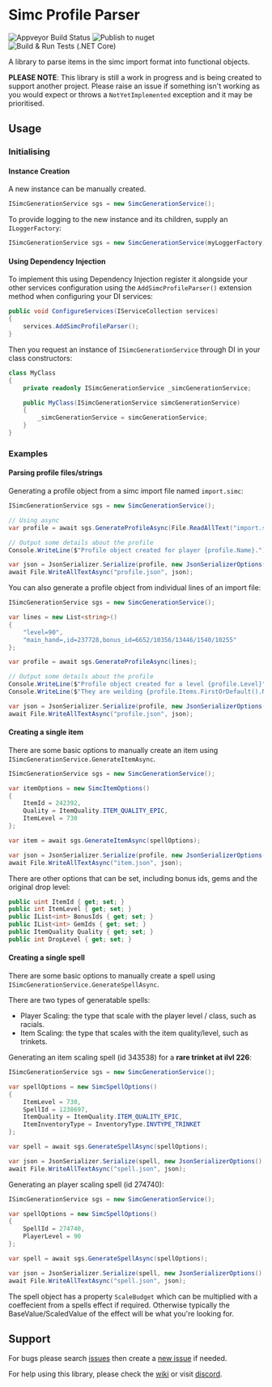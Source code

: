 # Simc Profile Parser
![Appveyor Build Status](https://ci.appveyor.com/api/projects/status/github/MechanicalPriest/SimcProfileParser?branch=master&svg=true)
![Publish to nuget](https://github.com/MechanicalPriest/SimcProfileParser/workflows/Publish%20to%20nuget/badge.svg?branch=master)
![Build & Run Tests (.NET Core)](https://github.com/MechanicalPriest/SimcProfileParser/workflows/Build%20&%20Run%20Tests%20(.NET%20Core)/badge.svg?branch=master)

A library to parse items in the simc import format into functional objects.

**PLEASE NOTE**: This library is still a work in progress and is being created to support another project. 
Please raise an issue if something isn't working as you would expect or throws a `NotYetImplemented` 
exception and it may be prioritised. 

## Usage
### Initialising

#### Instance Creation
A new instance can be manually created. 

```csharp
ISimcGenerationService sgs = new SimcGenerationService();
```

To provide logging to the new instance and its children, supply an `ILoggerFactory`:
```csharp
ISimcGenerationService sgs = new SimcGenerationService(myLoggerFactory);
```

#### Using Dependency Injection

To implement this using Dependency Injection register it alongside your other services configuration 
using the `AddSimcProfileParser()` extension method when configuring your DI services:

```csharp
public void ConfigureServices(IServiceCollection services)
{
    services.AddSimcProfileParser();
}
```

Then you request an instance of `ISimcGenerationService` through DI in your class constructors:
```csharp
class MyClass
{
    private readonly ISimcGenerationService _simcGenerationService;

    public MyClass(ISimcGenerationService simcGenerationService)
    {
        _simcGenerationService = simcGenerationService;
    }
}
```
### Examples
#### Parsing profile files/strings
Generating a profile object from a simc import file named `import.simc`:

```csharp
ISimcGenerationService sgs = new SimcGenerationService();

// Using async
var profile = await sgs.GenerateProfileAsync(File.ReadAllText("import.simc"));

// Output some details about the profile
Console.WriteLine($"Profile object created for player {profile.Name}.");

var json = JsonSerializer.Serialize(profile, new JsonSerializerOptions() { WriteIndented = true });
await File.WriteAllTextAsync("profile.json", json);
```

You can also generate a profile object from individual lines of an import file:

```csharp
ISimcGenerationService sgs = new SimcGenerationService();

var lines = new List<string>()
{
    "level=90",
    "main_hand=,id=237728,bonus_id=6652/10356/13446/1540/10255"
};

var profile = await sgs.GenerateProfileAsync(lines);

// Output some details about the profile
Console.WriteLine($"Profile object created for a level {profile.Level}");
Console.WriteLine($"They are weilding {profile.Items.FirstOrDefault().Name}.");

var json = JsonSerializer.Serialize(profile, new JsonSerializerOptions() { WriteIndented = true });
await File.WriteAllTextAsync("profile.json", json);
```

#### Creating a single item
There are some basic options to manually create an item using `ISimcGenerationService.GenerateItemAsync`.

```csharp
ISimcGenerationService sgs = new SimcGenerationService();

var itemOptions = new SimcItemOptions()
{
    ItemId = 242392,
    Quality = ItemQuality.ITEM_QUALITY_EPIC,
    ItemLevel = 730
};

var item = await sgs.GenerateItemAsync(spellOptions);

var json = JsonSerializer.Serialize(profile, new JsonSerializerOptions() { WriteIndented = true });
await File.WriteAllTextAsync("item.json", json);
```

There are other options that can be set, including bonus ids, gems and the original drop level:

```csharp
public uint ItemId { get; set; }
public int ItemLevel { get; set; }
public IList<int> BonusIds { get; set; }
public IList<int> GemIds { get; set; }
public ItemQuality Quality { get; set; }
public int DropLevel { get; set; }
```

#### Creating a single spell
There are some basic options to manually create a spell using `ISimcGenerationService.GenerateSpellAsync`.

There are two types of generatable spells: 

 - Player Scaling: the type that scale with the player level / class, such as racials. 
 - Item Scaling: the type that scales with the item quality/level, such as trinkets.

Generating an item scaling spell (id 343538) for a **rare trinket at ilvl 226**:

```csharp
ISimcGenerationService sgs = new SimcGenerationService();

var spellOptions = new SimcSpellOptions()
{
    ItemLevel = 730,
    SpellId = 1238697,
    ItemQuality = ItemQuality.ITEM_QUALITY_EPIC,
    ItemInventoryType = InventoryType.INVTYPE_TRINKET
};

var spell = await sgs.GenerateSpellAsync(spellOptions);

var json = JsonSerializer.Serialize(spell, new JsonSerializerOptions() { WriteIndented = true });
await File.WriteAllTextAsync("spell.json", json);
```

Generating an player scaling spell (id 274740):

```csharp
ISimcGenerationService sgs = new SimcGenerationService();

var spellOptions = new SimcSpellOptions()
{
    SpellId = 274740,
    PlayerLevel = 90
};

var spell = await sgs.GenerateSpellAsync(spellOptions);

var json = JsonSerializer.Serialize(spell, new JsonSerializerOptions() { WriteIndented = true });
await File.WriteAllTextAsync("spell.json", json);
```

The spell object has a property `ScaleBudget` which can be multiplied with a coeffecient from a spells effect if required. 
Otherwise typically the BaseValue/ScaledValue of the effect will be what you're looking for.

## Support
For bugs please search [issues](https://github.com/MechanicalPriest/SimcProfileParser/issues) 
then create a [new issue](https://github.com/MechanicalPriest/SimcProfileParser/issues) if needed.

For help using this library, please check the [wiki](https://github.com/MechanicalPriest/SimcProfileParser/wiki) or 
visit [discord](https://discord.gg/6Fwq4UX).
